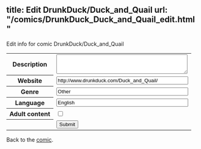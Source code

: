title: Edit DrunkDuck/Duck_and_Quail
url: "/comics/DrunkDuck_Duck_and_Quail_edit.html"
---
Edit info for comic DrunkDuck/Duck_and_Quail

<form name="comic" action="http://gaepostmail.appspot.com/comic/" method="post">
<table class="comicinfo">
<tr>
<th>Description</th><td><textarea name="description" cols="40" rows="3"></textarea></td>
</tr>
<tr>
<th>Website</th><td><input type="text" name="url" value="http://www.drunkduck.com/Duck_and_Quail/" size="40"/></td>
</tr>
<tr>
<th>Genre</th><td><input type="text" name="genre" value="Other" size="40"/></td>
</tr>
<tr>
<th>Language</th><td><input type="text" name="language" value="English" size="40"/></td>
</tr>
<tr>
<th>Adult content</th><td><input type="checkbox" name="adult" value="adult" /></td>
</tr>
<tr>
<th></th><td>
<input type="hidden" name="comic" value="DrunkDuck_Duck_and_Quail" />
<input type="submit" name="submit" value="Submit" />
</td>
</tr>
</table>
</form>

Back to the [comic](DrunkDuck_Duck_and_Quail.html).
